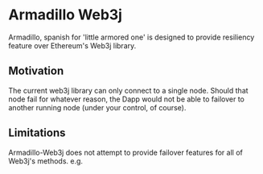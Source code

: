 # Armadillo Web3j
Armadillo, spanish for 'little armored one' is designed to provide resiliency feature 
over Ethereum's Web3j library. 

## Motivation
The current web3j library can only connect to a single node. Should that node fail for whatever
reason, the Dapp would not be able to failover to another running node (under your control, of course).

## Limitations
Armadillo-Web3j does not attempt to provide failover features for all of Web3j's methods. e.g.

